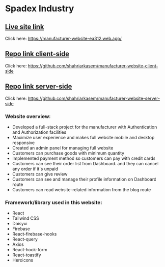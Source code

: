 # Spadex Industry

## [Live site link](https://manufacturer-website-ea312.web.app/)
Click here: https://manufacturer-website-ea312.web.app/

## [Repo link client-side](https://github.com/shahriar-kasem/manufacturer-website-client-side)
Click here: https://github.com/shahriarkasem/manufacturer-website-client-side

## [Repo link server-side](https://github.com/shahriar-kasem/manufacturer-website-server-side)
Click here: https://github.com/shahriarkasem/manufacturer-website-server-side

### Website overview:
* Developed a full-stack project for the manufacturer with Authentication and Authorization facilities
* Maximize user experience and makes full website mobile and desktop responsive
* Created an admin panel for managing full website
* Customers can purchase goods with minimum quantity
* Implemented payment method so customers can pay with credit cards
* Customers can see their order list from Dashboard. and they can cancel any order if it's unpaid
* Customers can give review 
* Customers can see and manage their profile information on Dashboard route
* Customers can read website-related information from the blog route

### Framework/library used in this website: 
* React 
* Tailwind CSS 
* Daisyui 
* Firebase 
* React-firebase-hooks
* React-query 
* Axios
* React-hook-form
* React-toastify 
* Heroicons 
